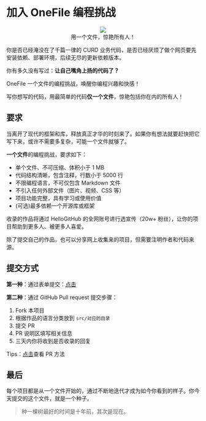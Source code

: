 # 加入 OneFile 编程挑战

<p align="center">
  <img src="https://cdn.jsdelivr.net/gh/521xueweihan/img_logo@main/logo/onefile.png"/>
  <br>用一个文件，惊艳所有人！
</p>

你是否已经淹没在了千篇一律的 CURD 业务代码，是否已经厌烦了做个网页要先安装依赖、部署环境，后续无尽的更新依赖版本。

你有多久没有写过：**让自己嘴角上扬的代码了？**

OneFile 一个文件的编程挑战，唤醒你编程兴趣和快感！

写你想写的代码，用最简单的代码**仅一个文件**，惊艳包括你在内的所有人！

## 要求

当离开了现代的框架和库，释放真正才华的时刻来了。如果你有想法就要赶快把它写下来，或许不需要多复杂，可能一个文件就够了。

**一个文件**的编程挑战，要求如下：
- 单个文件、不可压缩、体积小于 1 MB
- 代码结构清晰，包含注释，行数小于 5000 行
- 不限编程语言，不可仅包含 Markdown 文件
- 不引入任何外部文件（图片、视频、CSS 等）
- 项目功能完整，具有学习或使用价值
- (可选)最多依赖一个开源库或框架

收录的作品将通过 HelloGitHub 的全网账号进行选宣传（20w+ 粉丝），让你的项目帮助到更多人、被更多人喜爱。

除了提交自己的作品，也可以分享网上收集来的项目，但需要注明作者和代码来源。

## 提交方式

**第一种**：通过表单提交：[点击](https://hellogithub.yuque.com/forms/share/4f0bf06b-2991-4f7e-a860-5b76337b7b5b)


**第二种**：通过 GitHub Pull request 提交步骤：

1. Fork 本项目
2. 根据作品的语言分类放到 `src/对应的目录`
3. 提交 PR
4. PR 说明区填写相关信息
5. 三天内你将收到是否收录的回复

Tips：[点击](https://docs.github.com/cn/pull-requests/collaborating-with-pull-requests/proposing-changes-to-your-work-with-pull-requests/creating-a-pull-request-from-a-fork)查看 PR 方法


## 最后

每个项目都是从一个文件开始的，通过不断地迭代才成为如今你看到的样子。你今天提交的这个文件，就是一个种子。

> 种一棵树最好的时间是十年前，其次是现在。


